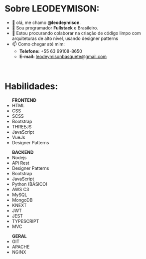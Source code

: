 <strong><h1>Sobre LEODEYMISON:</h1></strong>
- 👋 olá, me chamo <strong>@leodeymison</strong>.
- 👀 Sou programador <strong>Fullstack</strong> e Brasileiro.
- 💞️ Estou procurando colaborar na criação de código limpo com arquiteturas de alto nível, usando designer patterns
- 📫 Como chegar até mim:<br>
  - <strong>Telefone:</strong> +55 63 99108-8650 <br>
  - <strong>E-mail:</strong> leodeymisonbasquete@gmail.com

<br>
<strong><h1>Habilidades:</h1></strong>
<ul>
  <strong>FRONTEND</strong>
  <li>HTML</li>
  <li>CSS</li>
  <li>SCSS</li>
  <li>Bootstrap</li>
  <li>THREEJS</li>
  <li>JavaScript</li>
  <li>VueJs</li>
  <li>Designer Patterns</li>
</ul>
<ul>
  <strong>BACKEND</strong>
  <li>Nodejs</li>
  <li>APi Rest</li>
  <li>Designer Patterns</li>
  <li>Bootstrap</li>
  <li>JavaScript</li>
  <li>Python (BÁSICO)</li>
  <li>AWS C3</li>
  <li>MySQL</li>
  <li>MongoDB</li>
  <li>KNEXT</li>
  <li>JWT</li>
  <li>JEST</li>
  <li>TYPESCRIPT</li>
  <li>MVC</li>
</ul>
<ul>
  <strong>GERAL</strong>
  <li>GIT</li>
  <li>APACHE</li>
  <li>NGINX</li>
</ul>
